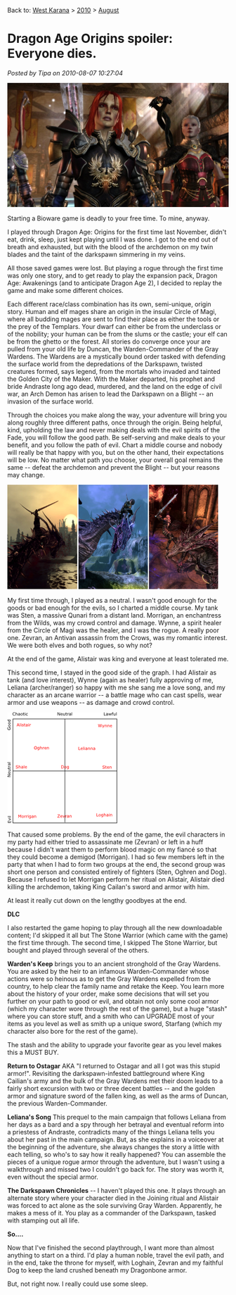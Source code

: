 Back to: [West Karana](/posts/westkarana.md) > [2010](/posts/2010/westkarana.md) > [August](./westkarana.md)
# Dragon Age Origins spoiler: Everyone dies.

*Posted by Tipa on 2010-08-07 10:27:04*

[![](../../../uploads/2010/08/DAOrigins-2010-08-05-21-53-59-15-1024x574.jpg "Warden Tipa and Wynne sit through a cut-scene")](../../../uploads/2010/08/DAOrigins-2010-08-05-21-53-59-15.jpg)

Starting a Bioware game is deadly to your free time. To mine, anyway.

I played through Dragon Age: Origins for the first time last November, didn't eat, drink, sleep, just kept playing until I was done. I got to the end out of breath and exhausted, but with the blood of the archdemon on my twin blades and the taint of the darkspawn simmering in my veins.

All those saved games were lost. But playing a rogue through the first time was only one story, and to get ready to play the expansion pack, Dragon Age: Awakenings (and to anticipate Dragon Age 2), I decided to replay the game and make some different choices.

Each different race/class combination has its own, semi-unique, origin story. Human and elf mages share an origin in the insular Circle of Magi, where all budding mages are sent to find their place as either the tools or the prey of the Templars. Your dwarf can either be from the underclass or of the nobility; your human can be from the slums or the castle; your elf can be from the ghetto or the forest. All stories do converge once your are pulled from your old life by Duncan, the Warden-Commander of the Gray Wardens. The Wardens are a mystically bound order tasked with defending the surface world from the depredations of the Darkspawn, twisted creatures formed, says legend, from the mortals who invaded and tainted the Golden City of the Maker. With the Maker departed, his prophet and bride Andraste long ago dead, murdered, and the land on the edge of civil war, an Arch Demon has arisen to lead the Darkspawn on a Blight -- an invasion of the surface world.

Through the choices you make along the way, your adventure will bring you along roughly three different paths, once through the origin. Being helpful, kind, upholding the law and never making deals with the evil spirits of the Fade, you will follow the good path. Be self-serving and make deals to your benefit, and you follow the path of evil. Chart a middle course and nobody will really be that happy with you, but on the other hand, their expectations will be low. No matter what path you choose, your overall goal remains the same -- defeat the archdemon and prevent the Blight -- but your reasons may change.



[![](../../../uploads/2010/08/daoks5.png "Death to Dragons!")](../../../uploads/2010/08/daoks5.png)

My first time through, I played as a neutral. I wasn't good enough for the goods or bad enough for the evils, so I charted a middle course. My tank was Sten, a massive Qunari from a distant land. Morrigan, an enchantress from the Wilds, was my crowd control and damage. Wynne, a spirit healer from the Circle of Magi was the healer, and I was the rogue. A really poor one. Zevran, an Antivan assassin from the Crows, was my romantic interest. We were both elves and both rogues, so why not?

At the end of the game, Alistair was king and everyone at least tolerated me.

This second time, I stayed in the good side of the graph. I had Alistair as tank (and love interest), Wynne (again as healer) fully approving of me, Leliana (archer/ranger) so happy with me she sang me a love song, and my character as an arcane warrior -- a battle mage who can cast spells, wear armor and use weapons -- as damage and crowd control.

[![](../../../uploads/2010/08/alignment2.png "Alignment Chart")](../../../uploads/2010/08/alignment2.png)

That caused some problems. By the end of the game, the evil characters in my party had either tried to assassinate me (Zevran) or left in a huff because I didn't want them to perform blood magic on my fiancé so that they could become a demigod (Morrigan). I had so few members left in the party that when I had to form two groups at the end, the second group was short one person and consisted entirely of fighters (Sten, Oghren and Dog). Because I refused to let Morrigan perform her ritual on Alistair, Alistair died killing the archdemon, taking King Cailan's sword and armor with him.

At least it really cut down on the lengthy goodbyes at the end.

**DLC**

I also restarted the game hoping to play through all the new downloadable content; I'd skipped it all but The Stone Warrior (which came with the game) the first time through. The second time, I skipped The Stone Warrior, but bought and played through several of the others.

**Warden's Keep** brings you to an ancient stronghold of the Gray Wardens. You are asked by the heir to an infamous Warden-Commander whose actions were so heinous as to get the Gray Wardens expelled from the country, to help clear the family name and retake the Keep. You learn more about the history of your order, make some decisions that will set you further on your path to good or evil, and obtain not only some cool armor (which my character wore through the rest of the game), but a huge "stash" where you can store stuff, and a smith who can UPGRADE most of your items as you level as well as smith up a unique sword, Starfang (which my character also bore for the rest of the game).

The stash and the ability to upgrade your favorite gear as you level makes this a MUST BUY.

**Return to Ostagar** AKA "I returned to Ostagar and all I got was this stupid armor!". Revisiting the darkspawn-infested battleground where King Cailian's army and the bulk of the Gray Wardens met their doom leads to a fairly short excursion with two or three decent battles -- and the golden armor and signature sword of the fallen king, as well as the arms of Duncan, the previous Warden-Commander.

**Leliana's Song** This prequel to the main campaign that follows Leliana from her days as a bard and a spy through her betrayal and eventual reform into a priestess of Andraste, contradicts many of the things Leliana tells you about her past in the main campaign. But, as she explains in a voiceover at the beginning of the adventure, she always changes the story a little with each telling, so who's to say how it really happened? You can assemble the pieces of a unique rogue armor through the adventure, but I wasn't using a walkthrough and missed two I couldn't go back for. The story was worth it, even without the special armor.

**The Darkspawn Chronicles** -- I haven't played this one. It plays through an alternate story where your character died in the Joining ritual and Alistair was forced to act alone as the sole surviving Gray Warden. Apparently, he makes a mess of it. You play as a commander of the Darkspawn, tasked with stamping out all life.

**So....**

Now that I've finished the second playthrough, I want more than almost anything to start on a third. I'd play a human noble, travel the evil path, and in the end, take the throne for myself, with Loghain, Zevran and my faithful Dog to keep the land crushed beneath my Dragonbone armor.

But, not right now. I really could use some sleep.



